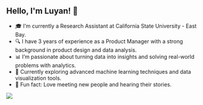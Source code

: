 ## Hello, I'm Luyan! 👋

- 🎓 I’m currently a Research Assistant at California State University - East Bay.  
- 🔍 I have 3 years of experience as a Product Manager with a strong background in product design and data analysis.
- 📊 I’m passionate about turning data into insights and solving real-world problems with analytics.
- 🌱 Currently exploring advanced machine learning techniques and data visualization tools.
- 🤝 Fun fact: Love meeting new people and hearing their stories.

<img src="https://github-readme-stats.vercel.app/api?username=Loannezhuang&show_icons=true&title_color=cc6600&icon_color=ff9900&text_color=333333&bg_color=fffaf2">

<!--
**Loannezhuang/Loannezhuang** is a ✨ _special_ ✨ repository because its `README.md` (this file) appears on your GitHub profile.

Here are some ideas to get you started:

- 🔭 I’m currently working on ...
- 🌱 I’m currently learning ...
- 👯 I’m looking to collaborate on ...
- 🤔 I’m looking for help with ...
- 💬 Ask me about ...
- 📫 How to reach me: ...
- 😄 Pronouns: ...
- ⚡ Fun fact: ...
-->
